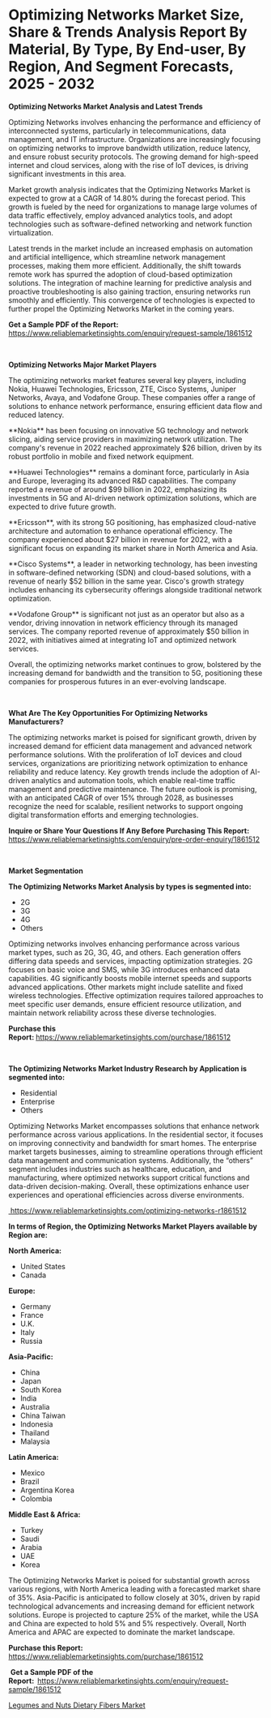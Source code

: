 <p><h1>Optimizing Networks Market Size, Share & Trends Analysis Report By Material, By Type, By End-user, By Region, And Segment Forecasts, 2025 - 2032</h1></p><p><strong>Optimizing Networks Market Analysis and Latest Trends</strong></p>
<p><p>Optimizing Networks involves enhancing the performance and efficiency of interconnected systems, particularly in telecommunications, data management, and IT infrastructure. Organizations are increasingly focusing on optimizing networks to improve bandwidth utilization, reduce latency, and ensure robust security protocols. The growing demand for high-speed internet and cloud services, along with the rise of IoT devices, is driving significant investments in this area.</p><p>Market growth analysis indicates that the Optimizing Networks Market is expected to grow at a CAGR of 14.80% during the forecast period. This growth is fueled by the need for organizations to manage large volumes of data traffic effectively, employ advanced analytics tools, and adopt technologies such as software-defined networking and network function virtualization. </p><p>Latest trends in the market include an increased emphasis on automation and artificial intelligence, which streamline network management processes, making them more efficient. Additionally, the shift towards remote work has spurred the adoption of cloud-based optimization solutions. The integration of machine learning for predictive analysis and proactive troubleshooting is also gaining traction, ensuring networks run smoothly and efficiently. This convergence of technologies is expected to further propel the Optimizing Networks Market in the coming years.</p></p>
<p><strong>Get a Sample PDF of the Report:&nbsp;</strong> <a href="https://www.reliablemarketinsights.com/enquiry/request-sample/1861512?utm_campaign=3267&utm_medium=2&utm_source=Github&utm_content=ia&utm_term=08042025&utm_id=optimizing-networks">https://www.reliablemarketinsights.com/enquiry/request-sample/1861512</a></p>
<p>&nbsp;</p>
<p><strong>Optimizing Networks Major Market Players</strong></p>
<p><p>The optimizing networks market features several key players, including Nokia, Huawei Technologies, Ericsson, ZTE, Cisco Systems, Juniper Networks, Avaya, and Vodafone Group. These companies offer a range of solutions to enhance network performance, ensuring efficient data flow and reduced latency.</p><p>**Nokia** has been focusing on innovative 5G technology and network slicing, aiding service providers in maximizing network utilization. The company's revenue in 2022 reached approximately $26 billion, driven by its robust portfolio in mobile and fixed network equipment.</p><p>**Huawei Technologies** remains a dominant force, particularly in Asia and Europe, leveraging its advanced R&D capabilities. The company reported a revenue of around $99 billion in 2022, emphasizing its investments in 5G and AI-driven network optimization solutions, which are expected to drive future growth.</p><p>**Ericsson**, with its strong 5G positioning, has emphasized cloud-native architecture and automation to enhance operational efficiency. The company experienced about $27 billion in revenue for 2022, with a significant focus on expanding its market share in North America and Asia.</p><p>**Cisco Systems**, a leader in networking technology, has been investing in software-defined networking (SDN) and cloud-based solutions, with a revenue of nearly $52 billion in the same year. Cisco's growth strategy includes enhancing its cybersecurity offerings alongside traditional network optimization.</p><p>**Vodafone Group** is significant not just as an operator but also as a vendor, driving innovation in network efficiency through its managed services. The company reported revenue of approximately $50 billion in 2022, with initiatives aimed at integrating IoT and optimized network services.</p><p>Overall, the optimizing networks market continues to grow, bolstered by the increasing demand for bandwidth and the transition to 5G, positioning these companies for prosperous futures in an ever-evolving landscape.</p></p>
<p>&nbsp;</p>
<p><strong>What Are The Key Opportunities For Optimizing Networks Manufacturers?</strong></p>
<p><p>The optimizing networks market is poised for significant growth, driven by increased demand for efficient data management and advanced network performance solutions. With the proliferation of IoT devices and cloud services, organizations are prioritizing network optimization to enhance reliability and reduce latency. Key growth trends include the adoption of AI-driven analytics and automation tools, which enable real-time traffic management and predictive maintenance. The future outlook is promising, with an anticipated CAGR of over 15% through 2028, as businesses recognize the need for scalable, resilient networks to support ongoing digital transformation efforts and emerging technologies.</p></p>
<p><strong>Inquire or Share Your Questions If Any Before Purchasing This Report:</strong> <a href="https://www.reliablemarketinsights.com/enquiry/pre-order-enquiry/1861512?utm_campaign=3267&utm_medium=2&utm_source=Github&utm_content=ia&utm_term=08042025&utm_id=optimizing-networks">https://www.reliablemarketinsights.com/enquiry/pre-order-enquiry/1861512</a></p>
<p>&nbsp;</p>
<p><strong>Market Segmentation</strong></p>
<p><strong>The Optimizing Networks Market Analysis by types is segmented into:</strong></p>
<p><ul><li>2G</li><li>3G</li><li>4G</li><li>Others</li></ul></p>
<p><p>Optimizing networks involves enhancing performance across various market types, such as 2G, 3G, 4G, and others. Each generation offers differing data speeds and services, impacting optimization strategies. 2G focuses on basic voice and SMS, while 3G introduces enhanced data capabilities. 4G significantly boosts mobile internet speeds and supports advanced applications. Other markets might include satellite and fixed wireless technologies. Effective optimization requires tailored approaches to meet specific user demands, ensure efficient resource utilization, and maintain network reliability across these diverse technologies.</p></p>
<p><strong>Purchase this Report:&nbsp;</strong><a href="https://www.reliablemarketinsights.com/purchase/1861512?utm_campaign=3267&utm_medium=2&utm_source=Github&utm_content=ia&utm_term=08042025&utm_id=optimizing-networks">https://www.reliablemarketinsights.com/purchase/1861512</a></p>
<p>&nbsp;</p>
<p><strong>The Optimizing Networks Market Industry Research by Application is segmented into:</strong></p>
<p><ul><li>Residential</li><li>Enterprise</li><li>Others</li></ul></p>
<p><p>Optimizing Networks Market encompasses solutions that enhance network performance across various applications. In the residential sector, it focuses on improving connectivity and bandwidth for smart homes. The enterprise market targets businesses, aiming to streamline operations through efficient data management and communication systems. Additionally, the “others” segment includes industries such as healthcare, education, and manufacturing, where optimized networks support critical functions and data-driven decision-making. Overall, these optimizations enhance user experiences and operational efficiencies across diverse environments.</p></p>
<p><a href="https://www.reliablemarketinsights.com/optimizing-networks-r1861512?utm_campaign=3267&utm_medium=2&utm_source=Github&utm_content=ia&utm_term=08042025&utm_id=optimizing-networks">&nbsp;https://www.reliablemarketinsights.com/optimizing-networks-r1861512</a></p>
<p><strong>In terms of Region, the Optimizing Networks Market Players available by Region are:</strong></p>
<p>
    <p> <strong> North America: </strong>
        <ul>
            <li>United States</li>
            <li>Canada</li>
        </ul>
        </p> 
    <p> <strong> Europe: </strong>
        <ul>
            <li>Germany</li>
            <li>France</li>
            <li>U.K.</li>
            <li>Italy</li>
            <li>Russia</li>
        </ul>
        </p> 
    <p> <strong> Asia-Pacific: </strong>
        <ul>
            <li>China</li>
            <li>Japan</li>
            <li>South Korea</li>
            <li>India</li>
            <li>Australia</li>
            <li>China Taiwan</li>
            <li>Indonesia</li>
            <li>Thailand</li>
            <li>Malaysia</li>
        </ul>
        </p> 
    <p> <strong> Latin America: </strong>
        <ul>
            <li>Mexico</li>
            <li>Brazil</li>
            <li>Argentina Korea</li>
            <li>Colombia</li>
        </ul>
        </p> 
    <p> <strong> Middle East & Africa: </strong>
        <ul>
            <li>Turkey</li>
            <li>Saudi</li>
            <li>Arabia</li>
            <li>UAE</li>
            <li>Korea</li>
        </ul>
    </p>
    </p>
<p><p>The Optimizing Networks Market is poised for substantial growth across various regions, with North America leading with a forecasted market share of 35%. Asia-Pacific is anticipated to follow closely at 30%, driven by rapid technological advancements and increasing demand for efficient network solutions. Europe is projected to capture 25% of the market, while the USA and China are expected to hold 5% and 5% respectively. Overall, North America and APAC are expected to dominate the market landscape.</p></p>
<p><strong>Purchase this Report: </strong><a href="https://www.reliablemarketinsights.com/purchase/1861512?utm_campaign=3267&utm_medium=2&utm_source=Github&utm_content=ia&utm_term=08042025&utm_id=optimizing-networks">https://www.reliablemarketinsights.com/purchase/1861512</a></p>
<p>&nbsp;<strong>Get a Sample PDF of the Report:&nbsp;&nbsp;</strong><a href="https://www.reliablemarketinsights.com/enquiry/request-sample/1861512?utm_campaign=3267&utm_medium=2&utm_source=Github&utm_content=ia&utm_term=08042025&utm_id=optimizing-networks">https://www.reliablemarketinsights.com/enquiry/request-sample/1861512</a></p>
<p><strong></strong></p>
<p><p><a href="https://github.com/duscarajlha/Market-Research-Report-List-1/blob/main/legumes-and-nuts-dietary-fibers-market.md?utm_campaign=3267&utm_medium=2&utm_source=Github&utm_content=ia&utm_term=08042025&utm_id=optimizing-networks">Legumes and Nuts Dietary Fibers Market</a></p></p>